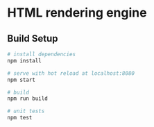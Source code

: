 # HTML rendering engine  #

## Build Setup

``` bash
# install dependencies
npm install

# serve with hot reload at localhost:8080
npm start

# build 
npm run build

# unit tests
npm test
```
